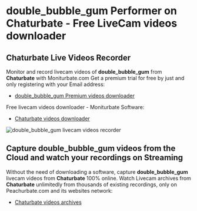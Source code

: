 # double_bubble_gum Performer on Chaturbate - Free LiveCam videos downloader

## Chaturbate Live Videos Recorder

Monitor and record livecam videos of **double_bubble_gum** from **Chaturbate** with Moniturbate.com
Get a premium trial for free by just and only registering with your Email address:
* [double_bubble_gum Premium videos downloader](https://moniturbate.com/request-demo-licence-key.html)

Free livecam videos downloader - Moniturbate Software:
* [Chaturbate videos downloader](https://moniturbate.com/moniturbate-download-software.html)

![double_bubble_gum livecam videos recorder](https://peachurnet.com/templates/moniturbate-software.png)


## Capture double_bubble_gum videos from the Cloud and watch your recordings on Streaming

Without the need of downloading a software, capture **double_bubble_gum** livecam videos from **Chaturbate** 100% online.
Watch Livecam archives from **Chaturbate** unlimitedly from thousands of existing recordings, only on Peachurbate.com and its websites network:
* [Chaturbate videos archives](https://peachurnet.com/)